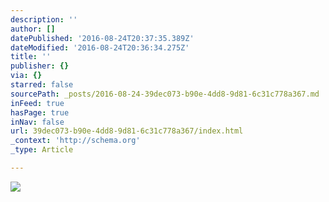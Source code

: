 ```yaml
---
description: ''
author: []
datePublished: '2016-08-24T20:37:35.389Z'
dateModified: '2016-08-24T20:36:34.275Z'
title: ''
publisher: {}
via: {}
starred: false
sourcePath: _posts/2016-08-24-39dec073-b90e-4dd8-9d81-6c31c778a367.md
inFeed: true
hasPage: true
inNav: false
url: 39dec073-b90e-4dd8-9d81-6c31c778a367/index.html
_context: 'http://schema.org'
_type: Article

---
```

![](https://the-grid-user-content.s3-us-west-2.amazonaws.com/97d209c7-c7b5-4469-8b80-f639e2e9c4df.jpg)